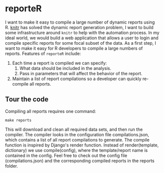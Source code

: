 # reporteR

I want to make it easy to compile a large number of dynamic reports using R. [knitr](http://yihui.name/knitr/) has solved the dynamic report generation problem, I want to build some infrastructure around `knitr` to help with the automation process. In my ideal world, we would build a web application that allows a user to login and compile specific reports for some focal subset of the data. As a first step, I want to make it easy for R developers to compile a large numbers of reports. Features of `reporteR` include:

1.  Each time a report is compiled we can specify:
    1.  What data should be included in the analysis.
    2.  Pass in parameters that will affect the behavior of the report.
2.  Maintain a list of report compilations so a developer can quickly re-compile all reports.

## Tour the code

Compiling all reports requires one command:

    make reports

This will download and clean all required data sets, and then run the compiler. The compiler looks in the configuration file compilations.json, which contains a list of all report compilations to generate. The compile function is inspired by Django's render function. Instead of render(template, dictionary) we use compile(config), where the template/report name is contained in the config. Feel free to check out the config file (compilations.json) and the corresponding compiled reports in the reports folder.
